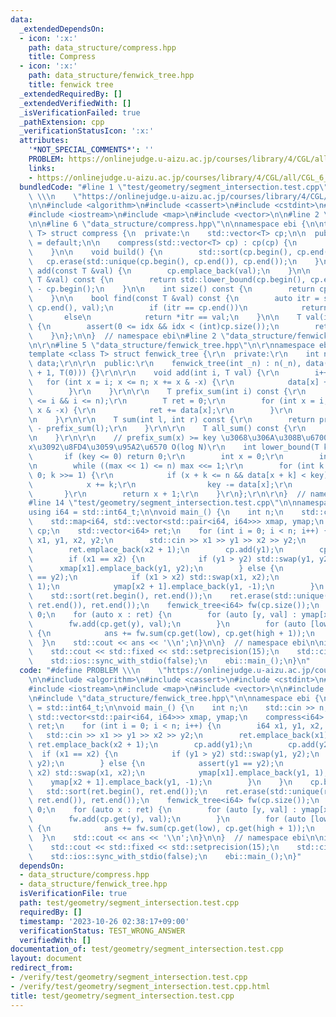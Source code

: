 ```yaml
---
data:
  _extendedDependsOn:
  - icon: ':x:'
    path: data_structure/compress.hpp
    title: Compress
  - icon: ':x:'
    path: data_structure/fenwick_tree.hpp
    title: fenwick tree
  _extendedRequiredBy: []
  _extendedVerifiedWith: []
  _isVerificationFailed: true
  _pathExtension: cpp
  _verificationStatusIcon: ':x:'
  attributes:
    '*NOT_SPECIAL_COMMENTS*': ''
    PROBLEM: https://onlinejudge.u-aizu.ac.jp/courses/library/4/CGL/all/CGL_6_A
    links:
    - https://onlinejudge.u-aizu.ac.jp/courses/library/4/CGL/all/CGL_6_A
  bundledCode: "#line 1 \"test/geometry/segment_intersection.test.cpp\"\n#define PROBLEM\
    \ \\\n    \"https://onlinejudge.u-aizu.ac.jp/courses/library/4/CGL/all/CGL_6_A\"\
    \n\n#include <algorithm>\n#include <cassert>\n#include <cstdint>\n#include <iomanip>\n\
    #include <iostream>\n#include <map>\n#include <vector>\n\n#line 2 \"data_structure/compress.hpp\"\
    \n\n#line 6 \"data_structure/compress.hpp\"\n\nnamespace ebi {\n\ntemplate <class\
    \ T> struct compress {\n  private:\n    std::vector<T> cp;\n\n  public:\n    compress()\
    \ = default;\n\n    compress(std::vector<T> cp) : cp(cp) {\n        build();\n\
    \    }\n\n    void build() {\n        std::sort(cp.begin(), cp.end());\n     \
    \   cp.erase(std::unique(cp.begin(), cp.end()), cp.end());\n    }\n\n    void\
    \ add(const T &val) {\n        cp.emplace_back(val);\n    }\n\n    int get(const\
    \ T &val) const {\n        return std::lower_bound(cp.begin(), cp.end(), val)\
    \ - cp.begin();\n    }\n\n    int size() const {\n        return cp.size();\n\
    \    }\n\n    bool find(const T &val) const {\n        auto itr = std::lower_bound(cp.begin(),\
    \ cp.end(), val);\n        if (itr == cp.end())\n            return false;\n \
    \       else\n            return *itr == val;\n    }\n\n    T val(int idx) const\
    \ {\n        assert(0 <= idx && idx < (int)cp.size());\n        return cp[idx];\n\
    \    }\n};\n\n}  // namespace ebi\n#line 2 \"data_structure/fenwick_tree.hpp\"\
    \n\r\n#line 5 \"data_structure/fenwick_tree.hpp\"\n\r\nnamespace ebi {\r\n\r\n\
    template <class T> struct fenwick_tree {\r\n  private:\r\n    int n;\r\n    std::vector<T>\
    \ data;\r\n\r\n  public:\r\n    fenwick_tree(int _n) : n(_n), data(std::vector<T>(_n\
    \ + 1, T(0))) {}\r\n\r\n    void add(int i, T val) {\r\n        i++;\r\n     \
    \   for (int x = i; x <= n; x += x & -x) {\r\n            data[x] += val;\r\n\
    \        }\r\n    }\r\n\r\n    T prefix_sum(int i) const {\r\n        assert(0\
    \ <= i && i <= n);\r\n        T ret = 0;\r\n        for (int x = i; x > 0; x -=\
    \ x & -x) {\r\n            ret += data[x];\r\n        }\r\n        return ret;\r\
    \n    }\r\n\r\n    T sum(int l, int r) const {\r\n        return prefix_sum(r)\
    \ - prefix_sum(l);\r\n    }\r\n\r\n    T all_sum() const {\r\n        return prefix_sum(n);\r\
    \n    }\r\n\r\n    // prefix_sum(x) >= key \u3068\u306A\u308B\u6700\u5C0F\u306E\
    x\u3092\u8FD4\u3059\u95A2\u6570 O(log N)\r\n    int lower_bound(T key) {\r\n \
    \       if (key <= 0) return 0;\r\n        int x = 0;\r\n        int max = 1;\r\
    \n        while ((max << 1) <= n) max <<= 1;\r\n        for (int k = max; k >\
    \ 0; k >>= 1) {\r\n            if (x + k <= n && data[x + k] < key) {\r\n    \
    \            x += k;\r\n                key -= data[x];\r\n            }\r\n \
    \       }\r\n        return x + 1;\r\n    }\r\n};\r\n\r\n}  // namespace ebi\n\
    #line 14 \"test/geometry/segment_intersection.test.cpp\"\n\nnamespace ebi {\n\n\
    using i64 = std::int64_t;\n\nvoid main_() {\n    int n;\n    std::cin >> n;\n\
    \    std::map<i64, std::vector<std::pair<i64, i64>>> xmap, ymap;\n    compress<i64>\
    \ cp;\n    std::vector<i64> ret;\n    for (int i = 0; i < n; i++) {\n        i64\
    \ x1, y1, x2, y2;\n        std::cin >> x1 >> y1 >> x2 >> y2;\n        ret.emplace_back(x1);\n\
    \        ret.emplace_back(x2 + 1);\n        cp.add(y1);\n        cp.add(y2);\n\
    \        if (x1 == x2) {\n            if (y1 > y2) std::swap(y1, y2);\n      \
    \      xmap[x1].emplace_back(y1, y2);\n        } else {\n            assert(y1\
    \ == y2);\n            if (x1 > x2) std::swap(x1, x2);\n            ymap[x1].emplace_back(y1,\
    \ 1);\n            ymap[x2 + 1].emplace_back(y1, -1);\n        }\n    }\n    cp.build();\n\
    \    std::sort(ret.begin(), ret.end());\n    ret.erase(std::unique(ret.begin(),\
    \ ret.end()), ret.end());\n    fenwick_tree<i64> fw(cp.size());\n    i64 ans =\
    \ 0;\n    for (auto x : ret) {\n        for (auto [y, val] : ymap[x]) {\n    \
    \        fw.add(cp.get(y), val);\n        }\n        for (auto [low, high] : xmap[x])\
    \ {\n            ans += fw.sum(cp.get(low), cp.get(high + 1));\n        }\n  \
    \  }\n    std::cout << ans << '\\n';\n}\n\n}  // namespace ebi\n\nint main() {\n\
    \    std::cout << std::fixed << std::setprecision(15);\n    std::cin.tie(nullptr);\n\
    \    std::ios::sync_with_stdio(false);\n    ebi::main_();\n}\n"
  code: "#define PROBLEM \\\n    \"https://onlinejudge.u-aizu.ac.jp/courses/library/4/CGL/all/CGL_6_A\"\
    \n\n#include <algorithm>\n#include <cassert>\n#include <cstdint>\n#include <iomanip>\n\
    #include <iostream>\n#include <map>\n#include <vector>\n\n#include \"data_structure/compress.hpp\"\
    \n#include \"data_structure/fenwick_tree.hpp\"\n\nnamespace ebi {\n\nusing i64\
    \ = std::int64_t;\n\nvoid main_() {\n    int n;\n    std::cin >> n;\n    std::map<i64,\
    \ std::vector<std::pair<i64, i64>>> xmap, ymap;\n    compress<i64> cp;\n    std::vector<i64>\
    \ ret;\n    for (int i = 0; i < n; i++) {\n        i64 x1, y1, x2, y2;\n     \
    \   std::cin >> x1 >> y1 >> x2 >> y2;\n        ret.emplace_back(x1);\n       \
    \ ret.emplace_back(x2 + 1);\n        cp.add(y1);\n        cp.add(y2);\n      \
    \  if (x1 == x2) {\n            if (y1 > y2) std::swap(y1, y2);\n            xmap[x1].emplace_back(y1,\
    \ y2);\n        } else {\n            assert(y1 == y2);\n            if (x1 >\
    \ x2) std::swap(x1, x2);\n            ymap[x1].emplace_back(y1, 1);\n        \
    \    ymap[x2 + 1].emplace_back(y1, -1);\n        }\n    }\n    cp.build();\n \
    \   std::sort(ret.begin(), ret.end());\n    ret.erase(std::unique(ret.begin(),\
    \ ret.end()), ret.end());\n    fenwick_tree<i64> fw(cp.size());\n    i64 ans =\
    \ 0;\n    for (auto x : ret) {\n        for (auto [y, val] : ymap[x]) {\n    \
    \        fw.add(cp.get(y), val);\n        }\n        for (auto [low, high] : xmap[x])\
    \ {\n            ans += fw.sum(cp.get(low), cp.get(high + 1));\n        }\n  \
    \  }\n    std::cout << ans << '\\n';\n}\n\n}  // namespace ebi\n\nint main() {\n\
    \    std::cout << std::fixed << std::setprecision(15);\n    std::cin.tie(nullptr);\n\
    \    std::ios::sync_with_stdio(false);\n    ebi::main_();\n}"
  dependsOn:
  - data_structure/compress.hpp
  - data_structure/fenwick_tree.hpp
  isVerificationFile: true
  path: test/geometry/segment_intersection.test.cpp
  requiredBy: []
  timestamp: '2023-10-26 02:38:17+09:00'
  verificationStatus: TEST_WRONG_ANSWER
  verifiedWith: []
documentation_of: test/geometry/segment_intersection.test.cpp
layout: document
redirect_from:
- /verify/test/geometry/segment_intersection.test.cpp
- /verify/test/geometry/segment_intersection.test.cpp.html
title: test/geometry/segment_intersection.test.cpp
---
```


